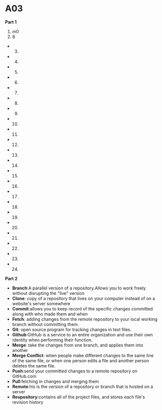 # A03
**Part 1**
1. m0
2. 8
- 3.
- 4.
- 5.
- 6.
- 7.
- 8.
- 9.
- 10.
- 11.
- 12.
- 13.
- 14.
- 15.
- 16.
- 17.
- 18.
- 19.
- 20.
- 21.
- 22.
- 23.
- 24.
**Part 2**
- **Branch**:A parallel version of a repository.Allows you to work freely without disrupting the "live" version
- **Clone**: copy of a repository that lives on your computer instead of on a website's server somewhere
- **Commit**:allows you to keep record of the specific changes committed along with who made them and when
- **Fetch**: adding changes from the remote repository to your local working branch without committing them.
- **Git**: open source program for tracking changes in text files.
- **Github**:GitHub is a service to an entire organization and use their own identity when performing their function.
- **Merge**: take the changes from one branch, and applies them into another
- **Merge Conflict**: when people make different changes to the same line of the same file, or when one person edits a file and another person deletes the same file. 
- **Push**:send your committed changes to a remote repository on GitHub.com
- **Pull**:fetching in changes and merging them
- **Remote**:his is the version of a repository or branch that is hosted on a server
- **Respository**:contains all of the project files, and stores each file's revision history
